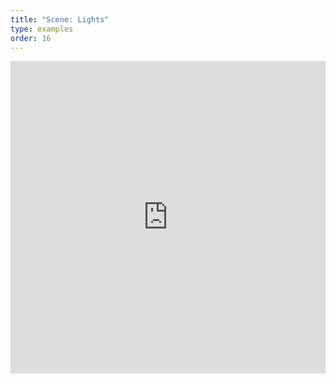 ```yaml
---
title: "Scene: Lights"
type: examples
order: 16
---
```


<iframe width="100%" height="500" src="https://aframevr.github.io/aframe/examples/lights/" allowfullscreen="yes" frameborder="0"></iframe>
